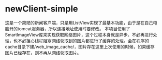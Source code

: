 # newClient-simple
这是一个简陋的新闻客户端，只是用ListView实现了最基本功能，由于是在自己电脑开的tomcat服务器，所以连接地址使用时要修改。
本项目使用了SmartImageView库来实现获取网络图片，这个过程本身就是异步。不必再进行处理，也不必担心线程阻塞网络获取到的图片都进行了缓存的处理。会在程序的cache目录下建/web_image_cache/，图片存在这里上次使用的时候，如果缓存图片已经存在，则不再从网络获取图片。
